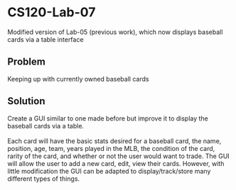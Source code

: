 # CS120-Lab-07
Modified version of Lab-05 (previous work), which now displays baseball cards via a table interface

## **Problem** 
Keeping up with currently owned baseball cards
<br>
## **Solution**
Create a GUI similar to one made before but improve it to display the baseball cards via a table.  
<br> 
Each card will have the basic stats desired for a baseball card, the name, position, age, team, years played in the MLB, the condition of the card, rarity of the card,
and whether or not the user would want to trade. The GUI will allow the user to add a new card, edit, view their cards. However, with little modification
the GUI can be adapted to display/track/store many different types of things.
